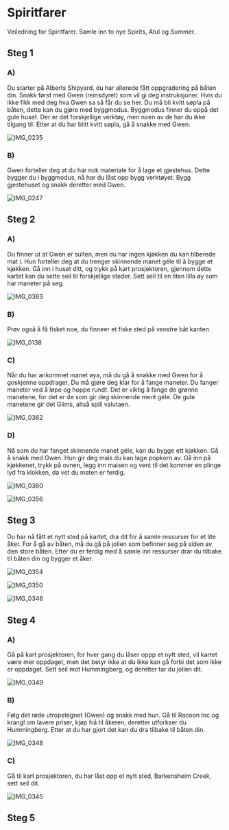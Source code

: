 # Spiritfarer
Veiledning for Spiritfarer. Samle inn to nye Spirits, Atul og Summer.

## Steg 1

### A)
Du starter på Alberts Shipyard. du har allerede fått oppgradering på båten din. Snakk først med Gwen (reinsdyret) som vil gi deg instruksjoner. Hvis du ikke fikk med deg hva Gwen sa så får du se her. Du må bli kvitt søpla på båten, dette kan du gjøre med byggmodus. Byggmodus finner du oppå det gule huset. Der er det forskjellige verktøy, men noen av de har du ikke tilgang til. Etter at du har blitt kvitt søpla, gå å snakke med Gwen.

![IMG_0235](https://github.com/kaarolina99/Spiritfarer/assets/151020852/40d2de23-4116-4ae8-b7f1-95aa9dc41a36)

### B)
Gwen forteller deg at du har nok materiale for å lage et gjestehus. Dette bygger du i byggmodus, nå har du låst opp bygg verktøyet. Bygg gjestehuset og snakk deretter med Gwen.

![IMG_0247](https://github.com/kaarolina99/Spiritfarer/assets/151020852/1d6c1b7b-e1e1-4dd9-82d2-4a0b4b587f2b)

## Steg 2

### A)
Du finner ut at Gwen er sulten, men du har ingen kjøkken du kan tilberede mat i. Hun forteller deg at du trenger skinnende manet géle til å bygge et kjøkken. Gå inn i huset ditt, og trykk på kart prosjektoren, gjennom dette kartet kan du sette seil til forskjellige steder. Sett seil til en liten lilla øy som har maneter på seg. 

![IMG_0363](https://github.com/kaarolina99/Spiritfarer/assets/151020852/fa4e3c85-b309-473c-9b66-d85e9e22a263)

### B)
Prøv også å få fisket noe, du finneer et fiske sted på venstre båt kanten.

![IMG_0138](https://github.com/kaarolina99/Spiritfarer/assets/151020852/92a1c4b5-a14d-487b-b8f6-3b5cd7d21825)

### C)
Når du har ankommet manet øya, må du gå å snakke med Gwen for å goskjenne oppdraget. Du må gjøre deg klar for å fange maneter. Du fanger maneter ved å løpe og hoppe rundt. Det er viktig å fange de grønne manetene, for det er de som gir deg skinnende ment géle. De gule manetene gir det Glims, altså spill valutaen.

![IMG_0362](https://github.com/kaarolina99/Spiritfarer/assets/151020852/51fe53ec-44f6-4782-8295-7138fc5be8bd)

### D)
Nå som du har fanget skinnende manet géle, kan du bygge ett kjøkken. Gå å snakk med Gwen. Hun gir deg mais du kan lage popkorn av. Gå inn på kjøkkenet, trykk på ovnen, legg inn maisen og vent til det kommer en plinge lyd fra klokken, da vet du maten er ferdig.

![IMG_0360](https://github.com/kaarolina99/Spiritfarer/assets/151020852/2885feba-fdf3-4d84-9e39-eef85e9406fe)

![IMG_0356](https://github.com/kaarolina99/Spiritfarer/assets/151020852/ff0bac5b-ee3a-4b5c-a1ff-ebbedf60bce4)


## Steg 3
Du har nå fått et nytt sted på kartet, dra dit for å samle ressurser for et lite åker. For å gå av båten, må du gå på jollen som befinner seg på siden av den store båten. Etter du er ferdig med å samle inn ressurser drar du tilbake til båten din og bygger et åker.

![IMG_0354](https://github.com/kaarolina99/Spiritfarer/assets/151020852/0b55d63b-0b33-449d-8867-ec4a96256637)

![IMG_0350](https://github.com/kaarolina99/Spiritfarer/assets/151020852/4b744439-9987-4feb-9b5a-239f300dabf1)

![IMG_0346](https://github.com/kaarolina99/Spiritfarer/assets/151020852/83d964d6-6af3-49d4-879a-0a40baf85fa1)

## Steg 4

### A)
Gå på kart prosjektoren, for hver gang du låser oppp et nytt sted, vil kartet være mer oppdaget, men det betyr ikke at du ikke kan gå forbi det som ikke er oppdaget. Sett seil mot Hummingberg, og deretter tar du jollen dit.

![IMG_0349](https://github.com/kaarolina99/Spiritfarer/assets/151020852/6adaf6e8-ca1a-4039-9f6d-8c15825b97a7)

### B)
Følg det røde utropstegnet (Gwen) og snakk med hun. Gå til Racoon Inc og krangl om lavere priser, kjøp frå til åkeren, deretter utforkser du Hummingberg. Etter at du har gjort det kan du dra tilbake til båten din.

![IMG_0348](https://github.com/kaarolina99/Spiritfarer/assets/151020852/b471d53b-4013-45ba-bd9a-fdd767153a0b)


### C) 
Gå til kart prosjektoren, du har låst opp et nytt sted, Barkensheim Creek, sett seil dit.

![IMG_0345](https://github.com/kaarolina99/Spiritfarer/assets/151020852/b48037f5-db0f-4e01-b34c-3deaa0ed9e6f)

## Steg 5







